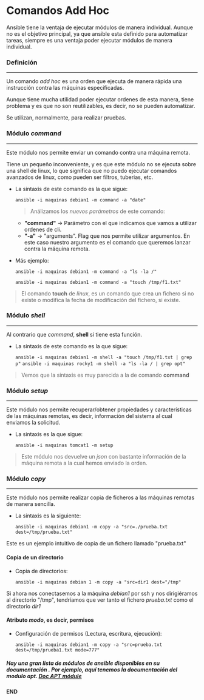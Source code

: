 # Comandos Add Hoc

Ansible tiene la ventaja de ejecutar módulos de manera individual. Aunque no es el objetivo principal, ya que ansible esta definido para automatizar tareas, siempre es una ventaja poder ejecutar módulos de manera individual.

### Definición
-----

Un comando *add hoc*  es una orden que ejecuta de manera rápida una instrucción contra las máquinas especificadas. 

Aunque tiene mucha utilidad poder ejecutar ordenes de esta manera, tiene problema y es que no son reutilizables, es decir, no se pueden automatizar. 

Se utilizan, normalmente, para realizar pruebas. 

### Módulo *command*
-----

Este módulo nos permite enviar un comando contra una máquina remota. 

Tiene un pequeño inconveniente, y es que este módulo no se ejecuta sobre una shell de linux, lo que significa que no puedo ejecutar comandos avanzados de linux, como pueden ser filtros, tuberias, etc. 

- La sintaxis de este comando es la que sigue:

    `ansible -i maquinas debian1 -m command -a "date"`

    > Análizamos los *nuevos parámetros* de este comando: 
    - **"command"** -> Parámetro con el que indicamos que vamos a utilizar ordenes de cli.
    - **"-a"** -> "arguments". Flag que nos permite utilizar argumentos. En este caso nuestro argumento es el comando que queremos lanzar contra la máquina remota. 

- Más ejemplo: 

    `ansible -i maquinas debian1 -m command -a "ls -la /"`

    `ansible -i maquinas debian1 -m command -a "touch /tmp/f1.txt"`

> El comando **touch** de *linux*, es un comando que crea un fichero si no existe o modifica la fecha de modificación del fichero, si existe. 

### Módulo *shell*
-----

Al contrario que *command*, **shell** si tiene esta función.  

- La sintaxis de este comando es la que sigue:

    `ansible -i maquinas debian1 -m shell -a "touch /tmp/f1.txt | grep p"`
    `ansible -i maquinas rocky1 -m shell -a "ls -la / | grep opt"`

> Vemos que la sintaxis es muy parecida a la de comando **command**

### Módulo *setup*
-----

Este módulo nos permite recuperar/obtener propiedades y características de las máquinas remotas, es decir, información del sistema al cual enviamos la solicitud. 

- La sintaxis es la que sigue:

    `ansible -i maquinas tomcat1 -m setup`

> Este módulo nos devuelve un *json* con bastante información de la máquina remota a la cual hemos enviado la orden. 

### Módulo *copy*
-----

Este módulo nos permite realizar copia de ficheros a las máquinas remotas de manera sencilla. 

- La sintaxis es la siguiente:

    `ansible -i maquinas debian1 -m copy -a "src=./prueba.txt dest=/tmp/prueba.txt"`

Este es un ejemplo intuitivo de copia de un fichero llamado "prueba.txt"

#### Copia de un directorio

- Copia de directorios:

    `ansible -i maquinas debian 1 -m copy -a "src=dir1 dest="/tmp"`

Si ahora nos conectasemos a la máquina *debian1* por ssh y nos dirigiéramos al directorio "/tmp", tendríamos que ver tanto el fichero *prueba.txt* como el directorio *dir1*

#### Atributo *modo*, es decir, permisos

- Configuración de permisos (Lectura, escritura, ejecución):

    `ansible -i maquinas debian1 -m copy -a "src=prueba.txt dest=/tmp/prueba1.txt mode=777"`

##### Hay una gran lista de módulos de ansible disponibles en su documentación . Por ejemplo, aquí tenemos la documentación del modulo **apt**. [Doc APT módule](https://docs.ansible.com/ansible/latest/collections/ansible/builtin/apt_module.html)


**END**





